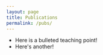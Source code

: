 ```yaml
---
layout: page
title: Publications
permalink: /pubs/
---
```


* Here is a bulleted teaching point!
* Here's another! 
